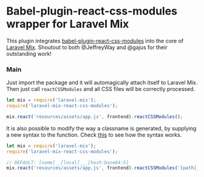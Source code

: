 # Babel-plugin-react-css-modules wrapper for Laravel Mix

This plugin integrates [babel-plugin-react-css-modules](https://github.com/gajus/babel-plugin-react-css-modules) into the core of [Laravel Mix](https://github.com/JeffreyWay/laravel-mix). Shoutout to both @JeffreyWay and @gajus for their outstanding work!

### Main

Just import the package and it will automagically attach itself to Laravel Mix. Then just call `reactCSSModules` and all CSS files will be correctly processed.

```javascript
let mix = require('laravel-mix');
require('laravel-mix-react-css-modules');

mix.react('resources/assets/app.js', frontend).reactCSSModules();
```

It is also possible to modify the way a classname is generated, by supplying a new syntax to the function. Check [this](https://github.com/webpack/loader-utils#interpolatename) to see how the syntax works.

```javascript
let mix = require('laravel-mix');
require('laravel-mix-react-css-modules');

// DEFAULT: [name]__[local]___[hash:base64:5]
mix.react('resources/assets/app.js', frontend).reactCSSModules('[path]__[name]___[hash:base64]');
```
